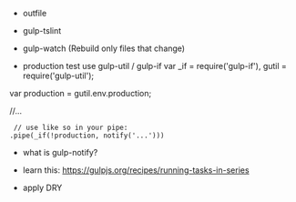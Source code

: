 
* outfile


* gulp-tslint

* gulp-watch (Rebuild only files that change)

* production test use gulp-util / gulp-if
var _if = require('gulp-if'),
    gutil = require('gulp-util');

var production = gutil.env.production;

//...

     // use like so in your pipe:
    .pipe(_if(!production, notify('...')))


* what is gulp-notify?

* learn this: https://gulpjs.org/recipes/running-tasks-in-series

* apply DRY
